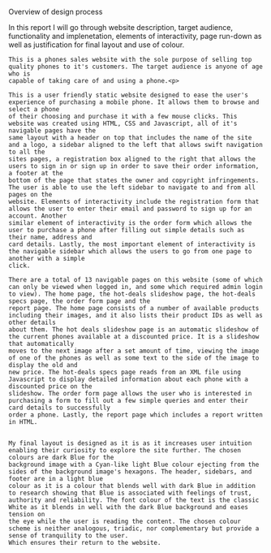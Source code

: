 Overview of design process

  In this report I will go through website description, target audience, functionality and implenetation, elements of interactivity, page run-down 
	as well as justification for final layout and use of colour.
	
	This is a phones sales website with the sole purpose of selling top quality phones to it's customers. The target audience is anyone of age who is
	capable of taking care of and using a phone.<p>
	
	This is a user friendly static website designed to ease the user's experience of purchasing a mobile phone. It allows them to browse and select a phone
	of their choosing and purchase it with a few mouse clicks. This website was created using HTML, CSS and Javascript, all of it's navigable pages have the 
	same layout with a header on top that includes the name of the site and a logo, a sidebar aligned to the left that allows swift navigation to all the
	sites pages, a registration box aligned to the right that allows the users to sign in or sign up in order to save their order information, a footer at the 
	bottom of the page that states the owner and copyright infringements. The user is able to use the left sidebar to navigate to and from all pages on the
	website. Elements of interactivity include the registration form that allows the user to enter their email and password to sign up for an account. Another
	similar element of interactivity is the order form which allows the user to purchase a phone after filling out simple details such as their name, address and
	card details. Lastly, the most important element of interactivity is the navigable sidebar which allows the users to go from one page to another with a simple
	click.

	There are a total of 13 navigable pages on this website (some of which can only be viewed when logged in, and some which required admin login to view). The home page, the hot-deals slideshow page, the hot-deals specs page, the order form page and the
	report page. The home page consists of a number of available products including their images, and it also lists their product IDs as well as other details 
	about them. The hot deals slideshow page is an automatic slideshow of the current phones available at a discounted price. It is a slideshow that automatically
	moves to the next image after a set amount of time, viewing the image of one of the phones as well as some text to the side of the image to display the old and
	new price. The hot-deals specs page reads from an XML file using Javascript to display detailed information about each phone with a discounted price on the
	slideshow. The order form page allows the user who is interested in purchasing a form to fill out a few simple queries and enter their card details to successfully
	order a phone. Lastly, the report page which includes a report written in HTML.
	
	
	My final layout is designed as it is as it increases user intuition enabling their curiosity to explore the site further. The chosen colours are dark Blue for the
	background image with a Cyan-like light Blue colour ejecting from the sides of the background image's hexagons. The header, sidebars, and footer are in a light blue
	colour as it is a colour that blends well with dark Blue in addition to research showing that Blue is associated with feelings of trust, authority and reliability. The font colour of the text is the classic White as it blends in well with the dark Blue background and eases tension on 
	the eye while the user is reading the content. The chosen colour scheme is neither analogous, triadic, nor complementary but provide a sense of tranquility to the user.
	Which ensures their return to the website.
